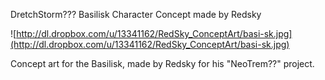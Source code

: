 DretchStorm??? Basilisk Character Concept made by Redsky

![http://dl.dropbox.com/u/13341162/RedSky_ConceptArt/basi-sk.jpg](http://dl.dropbox.com/u/13341162/RedSky_ConceptArt/basi-sk.jpg)

Concept art for the Basilisk, made by Redsky for his "NeoTrem??" project.